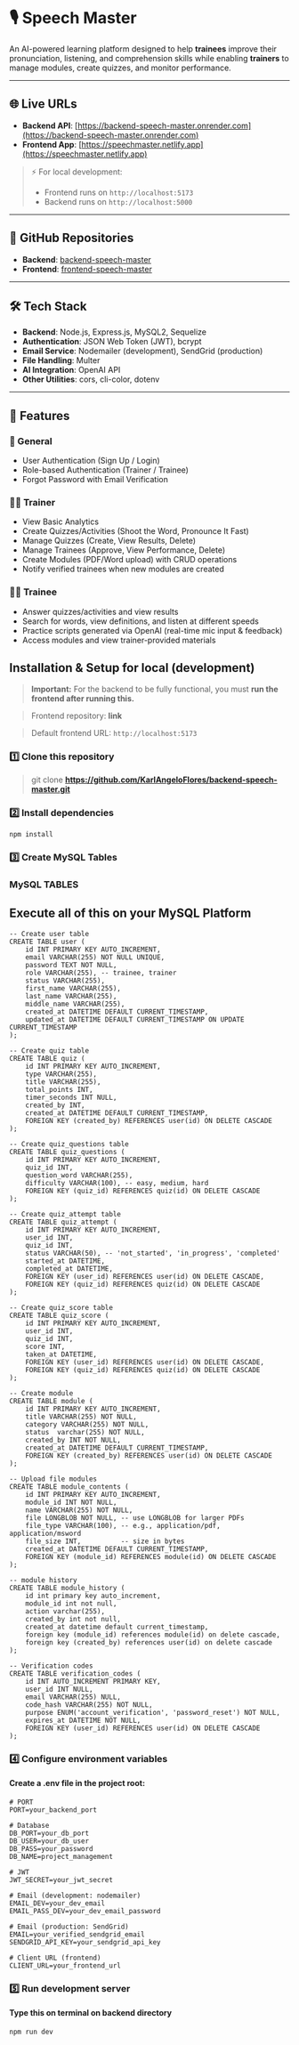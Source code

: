 # 🎙️ Speech Master

An AI-powered learning platform designed to help **trainees** improve their pronunciation, listening, and comprehension skills while enabling **trainers** to manage modules, create quizzes, and monitor performance.

---

## 🌐 Live URLs

- **Backend API**: [https://backend-speech-master.onrender.com](https://backend-speech-master.onrender.com)  
- **Frontend App**: [https://speechmaster.netlify.app](https://speechmaster.netlify.app)

> ⚡ For local development:  
> - Frontend runs on `http://localhost:5173`  
> - Backend runs on `http://localhost:5000`

---

## 📂 GitHub Repositories

- **Backend**: [backend-speech-master](https://github.com/KarlAngeloFlores/backend-speech-master.git)  
- **Frontend**: [frontend-speech-master](https://github.com/KarlAngeloFlores/frontend-speech-master.git)

---

## 🛠️ Tech Stack

- **Backend**: Node.js, Express.js, MySQL2, Sequelize  
- **Authentication**: JSON Web Token (JWT), bcrypt  
- **Email Service**: Nodemailer (development), SendGrid (production)  
- **File Handling**: Multer
- **AI Integration**: OpenAI API  
- **Other Utilities**: cors, cli-color, dotenv  

---

## 🚀 Features

### 🔐 General
- User Authentication (Sign Up / Login)  
- Role-based Authentication (Trainer / Trainee)  
- Forgot Password with Email Verification  

### 👨‍🏫 Trainer
- View Basic Analytics  
- Create Quizzes/Activities (Shoot the Word, Pronounce It Fast)  
- Manage Quizzes (Create, View Results, Delete)  
- Manage Trainees (Approve, View Performance, Delete)  
- Create Modules (PDF/Word upload) with CRUD operations  
- Notify verified trainees when new modules are created  

### 🧑‍🎓 Trainee
- Answer quizzes/activities and view results  
- Search for words, view definitions, and listen at different speeds  
- Practice scripts generated via OpenAI (real-time mic input & feedback)  
- Access modules and view trainer-provided materials  

## Installation & Setup for local (development)
> **Important:** For the backend to be fully functional, you must **run the frontend after running this.** 

>Frontend repository: **link**

>Default frontend URL: `http://localhost:5173`

### 1️⃣ Clone this repository 
> git clone **https://github.com/KarlAngeloFlores/backend-speech-master.git**

### 2️⃣ Install dependencies

```
npm install
```

### 3️⃣ Create MySQL Tables
### MySQL TABLES
## Execute all of this on your MySQL Platform
```
-- Create user table
CREATE TABLE user (
    id INT PRIMARY KEY AUTO_INCREMENT,
    email VARCHAR(255) NOT NULL UNIQUE,
    password TEXT NOT NULL,
    role VARCHAR(255), -- trainee, trainer
    status VARCHAR(255),
    first_name VARCHAR(255),
    last_name VARCHAR(255),
    middle_name VARCHAR(255),
    created_at DATETIME DEFAULT CURRENT_TIMESTAMP,
    updated_at DATETIME DEFAULT CURRENT_TIMESTAMP ON UPDATE CURRENT_TIMESTAMP
);

-- Create quiz table
CREATE TABLE quiz (
    id INT PRIMARY KEY AUTO_INCREMENT,
    type VARCHAR(255),
    title VARCHAR(255),
    total_points INT,
    timer_seconds INT NULL,
    created_by INT,
    created_at DATETIME DEFAULT CURRENT_TIMESTAMP,
    FOREIGN KEY (created_by) REFERENCES user(id) ON DELETE CASCADE
);

-- Create quiz_questions table
CREATE TABLE quiz_questions (
    id INT PRIMARY KEY AUTO_INCREMENT,
    quiz_id INT,
    question_word VARCHAR(255),
    difficulty VARCHAR(100), -- easy, medium, hard
    FOREIGN KEY (quiz_id) REFERENCES quiz(id) ON DELETE CASCADE
);

-- Create quiz_attempt table
CREATE TABLE quiz_attempt (
    id INT PRIMARY KEY AUTO_INCREMENT,
    user_id INT,
    quiz_id INT,
    status VARCHAR(50), -- 'not_started', 'in_progress', 'completed'
    started_at DATETIME,
    completed_at DATETIME,
    FOREIGN KEY (user_id) REFERENCES user(id) ON DELETE CASCADE,
    FOREIGN KEY (quiz_id) REFERENCES quiz(id) ON DELETE CASCADE
);

-- Create quiz_score table
CREATE TABLE quiz_score (
    id INT PRIMARY KEY AUTO_INCREMENT,
    user_id INT,
    quiz_id INT,
    score INT,
    taken_at DATETIME,
    FOREIGN KEY (user_id) REFERENCES user(id) ON DELETE CASCADE,
    FOREIGN KEY (quiz_id) REFERENCES quiz(id) ON DELETE CASCADE
);

-- Create module
CREATE TABLE module (
    id INT PRIMARY KEY AUTO_INCREMENT, 
    title VARCHAR(255) NOT NULL,
    category VARCHAR(255) NOT NULL,
    status  varchar(255) NOT NULL,
    created_by INT NOT NULL,
    created_at DATETIME DEFAULT CURRENT_TIMESTAMP,
    FOREIGN KEY (created_by) REFERENCES user(id) ON DELETE CASCADE
);

-- Upload file modules
CREATE TABLE module_contents (
    id INT PRIMARY KEY AUTO_INCREMENT, 
    module_id INT NOT NULL,
    name VARCHAR(255) NOT NULL,
    file LONGBLOB NOT NULL, -- use LONGBLOB for larger PDFs
    file_type VARCHAR(100), -- e.g., application/pdf, application/msword
    file_size INT,          -- size in bytes
    created_at DATETIME DEFAULT CURRENT_TIMESTAMP,
    FOREIGN KEY (module_id) REFERENCES module(id) ON DELETE CASCADE
);

-- module history
CREATE TABLE module_history (
	id int primary key auto_increment,
    module_id int not null,
    action varchar(255),
    created_by int not null,
    created_at datetime default current_timestamp,
    foreign key (module_id) references module(id) on delete cascade,
    foreign key (created_by) references user(id) on delete cascade
);

-- Verification codes
CREATE TABLE verification_codes (
    id INT AUTO_INCREMENT PRIMARY KEY,
    user_id INT NULL,
    email VARCHAR(255) NULL,
    code_hash VARCHAR(255) NOT NULL,
    purpose ENUM('account_verification', 'password_reset') NOT NULL,
    expires_at DATETIME NOT NULL,
    FOREIGN KEY (user_id) REFERENCES user(id) ON DELETE CASCADE
);

```

### 4️⃣ Configure environment variables
#### Create a **.env** file in the project root:
```
# PORT
PORT=your_backend_port

# Database
DB_PORT=your_db_port
DB_USER=your_db_user
DB_PASS=your_password
DB_NAME=project_management

# JWT
JWT_SECRET=your_jwt_secret

# Email (development: nodemailer)
EMAIL_DEV=your_dev_email
EMAIL_PASS_DEV=your_dev_email_password

# Email (production: SendGrid)
EMAIL=your_verified_sendgrid_email
SENDGRID_API_KEY=your_sendgrid_api_key

# Client URL (frontend)
CLIENT_URL=your_frontend_url

```

### 5️⃣ Run development server
#### Type this on terminal on backend directory  
```
npm run dev
```
